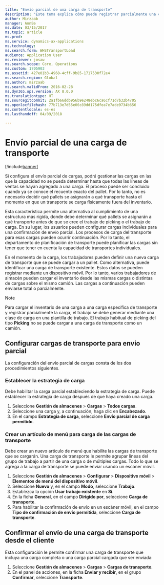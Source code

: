 ```yaml
---
title: "Envío parcial de una carga de transporte"
description: "Este tema explica cómo puede registrar parcialmente una carga y posponer la planificación de capacidad para la carga."
author: Mirzaab
manager: AnnBe
ms.date: 03/15/2017
ms.topic: article
ms.prod: 
ms.service: dynamics-ax-applications
ms.technology: 
ms.search.form: WHSTransportLoad
audience: Application User
ms.reviewer: josaw
ms.search.scope: Core, Operations
ms.custom: 1705903
ms.assetid: 427e01b3-4968-4cff-9b85-1717530f72e4
ms.search.region: Global
ms.author: mirzaab
ms.search.validFrom: 2016-02-28
ms.dyn365.ops.version: AX 8.0.0
ms.translationtype: HT
ms.sourcegitcommit: 2a1fb66ddb956b9e248ebc6ca6cf71d7b32b4705
ms.openlocfilehash: 77b713e7d55e06c89dd175dfea7e7ade9734b656
ms.contentlocale: es-es
ms.lasthandoff: 04/09/2018

---
```


# <a name="partial-shipment-of-a-transport-load"></a>Envío parcial de una carga de transporte

[!include[banner](../includes/banner.md)]

Si configura el envío parcial de cargas, podrá gestionar las cargas en las que la capacidad no se pueda determinar hasta que todas las líneas de ventas se hayan agregado a una carga. El proceso puede ser concluido cuando ya se conoce el recuento exacto del pallet. Por lo tanto, no es necesario decidir qué pallets se asignarán a qué transporte hasta el momento en que un transporte se carga físicamente fuera del inventario.

Esta característica permite una alternativa al cumplimiento de una estructura más rígida, donde debe determinar qué pallets se asignarán a qué transporte antes de que se cree el trabajo de picking o el trabajo de carga. En su lugar, los usuarios pueden configurar cargas individuales para una confirmación de envío parcial. Los procesos de carga del transporte para esas cargas pueden ocurrir continuación. Por lo tanto, el departamento de planificación de transporte puede planificar las cargas sin tener que tener en cuenta la capacidad de transportes individuales.

En el momento de la carga, los trabajadores pueden definir una nueva carga de transporte que se puede cargar a un pallet. Como alternativa, puede identificar una carga de transporte existente. Estos datos se pueden registrar mediante un dispositivo móvil. Por lo tanto, varios trabajadores de almacén pueden cargar el inventario desde las mismas cargas o distintas de cargas sobre el mismo camión. Las cargas a continuación pueden enviarse total o parcialmente.

> [!NOTE] 
> Para cargar el inventario de una carga a una carga específica de transporte y registrar parcialmente la carga, el trabajo se debe generar mediante una clase de carga en una plantilla de trabajo. El trabajo habitual de picking del tipo **Picking** no se puede cargar a una carga de transporte como un camión.

## <a name="set-up-transport-loads-for-partial-shipment"></a>Configurar cargas de transporte para envío parcial

La configuración del envío parcial de cargas consta de los dos procedimientos siguientes.

### <a name="set-the-loading-strategy"></a>Establecer la estrategia de carga

Debe habilitar la carga parcial estableciendo la estrategia de carga. Puede establecer la estrategia de carga después de que haya creado una carga.

1. Seleccione **Gestión de almacenes** \> **Cargas** \> **Todos cargas**.
2. Seleccione una carga y, a continuación, haga clic en **Encabezado**.
3. En el campo **Estrategia de carga**, seleccione **Envío parcial de carga permitido**.

### <a name="create-a-menu-item-for-loading-of-transport-loads"></a>Crear un artículo de menú para carga de las cargas de transporte

Debe crear un nuevo artículo de menú que habilite las cargas de transporte que se cargarán. Una carga de transporte le permite agrupar líneas del grupo de trabajo a partir de una carga o de múltiples cargas. Todo lo que se agrega a la carga de transporte se puede enviar usando un escáner móvil.

1. Seleccione **Gestión de almacenes** \> **Configurar** \> **Dispositivo móvil** \> **Elementos de menú del dispositivo móvil**.
2. Seleccione **Nuevo** y, en el campo **Modo**, seleccione **Trabajo**.
3. Establezca la opción **Usar trabajo existente** en **Sí**.
4. En la ficha **General**, en el campo **Dirigido por**, seleccione **Carga de transporte**.
5. Para habilitar la confirmación de envío en un escáner móvil, en el campo **Tipo de confirmación de envío permitida**, seleccione **Carga de transporte**.

## <a name="confirm-shipment-of-a-transport-load-from-the-client"></a>Confirmar el envío de una carga de transporte desde el cliente

Esta configuración le permite confirmar una carga de transporte que incluya una carga completa o una carga parcial cargada que ser enviada

1. Seleccione **Gestión de almacenes** \> **Cargas** \> **Cargas de transporte**.
2. En el panel de acciones, en la ficha **Enviar y recibir**, en el grupo **Confirmar**, seleccione **Transporte**.

